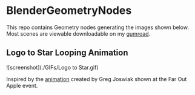 # BlenderGeometryNodes

This repo contains Geometry nodes generating the images shown below. Most scenes are viewable downloadable on my [gumroad](https://siya33.gumroad.com/).

## Logo to Star Looping Animation

![screenshot](./GIFs/Logo to Star.gif)

Inspired by the [animation](https://twitter.com/gregjoz/status/1562477072701800449) created by Greg Joswiak shown at the Far Out Apple event.
